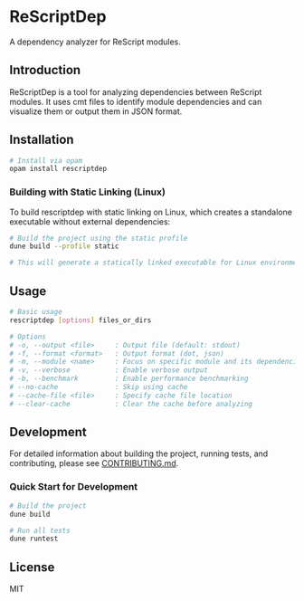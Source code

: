 # ReScriptDep

A dependency analyzer for ReScript modules.

## Introduction

ReScriptDep is a tool for analyzing dependencies between ReScript modules. It uses cmt files to identify module dependencies and can visualize them or output them in JSON format.

## Installation

```bash
# Install via opam
opam install rescriptdep
```

### Building with Static Linking (Linux)

To build rescriptdep with static linking on Linux, which creates a standalone executable without external dependencies:

```bash
# Build the project using the static profile
dune build --profile static

# This will generate a statically linked executable for Linux environments
```

## Usage

```bash
# Basic usage
rescriptdep [options] files_or_dirs

# Options
# -o, --output <file>     : Output file (default: stdout)
# -f, --format <format>   : Output format (dot, json)
# -m, --module <name>     : Focus on specific module and its dependencies
# -v, --verbose           : Enable verbose output
# -b, --benchmark         : Enable performance benchmarking
# --no-cache              : Skip using cache
# --cache-file <file>     : Specify cache file location
# --clear-cache           : Clear the cache before analyzing
```

## Development

For detailed information about building the project, running tests, and contributing, please see [CONTRIBUTING.md](CONTRIBUTING.md).

### Quick Start for Development

```bash
# Build the project
dune build

# Run all tests
dune runtest
```

## License

MIT